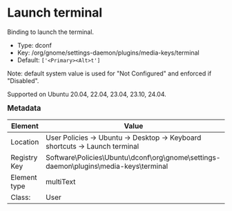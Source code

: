 # Launch terminal

Binding to launch the terminal.

- Type: dconf
- Key: /org/gnome/settings-daemon/plugins/media-keys/terminal
- Default: `['<Primary><Alt>t']`

Note: default system value is used for "Not Configured" and enforced if "Disabled".

Supported on Ubuntu 20.04, 22.04, 23.04, 23.10, 24.04.



<span style="font-size: larger;">**Metadata**</span>

| Element      | Value            |
| ---          | ---              |
| Location     | User Policies -> Ubuntu -> Desktop -> Keyboard shortcuts -> Launch terminal    |
| Registry Key | Software\Policies\Ubuntu\dconf\org\gnome\settings-daemon\plugins\media-keys\terminal         |
| Element type | multiText |
| Class:       | User       |
